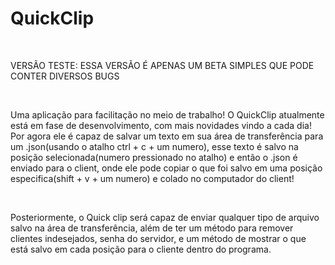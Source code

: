 <h1>QuickClip</h1>
<br>
<p>VERSÃO TESTE: ESSA VERSÃO É APENAS UM BETA SIMPLES QUE PODE CONTER DIVERSOS BUGS</p>
<br>
<p>Uma aplicação para facilitação no meio de trabalho! O QuickClip atualmente está em fase de desenvolvimento, com mais novidades vindo a cada dia! Por agora ele é capaz de salvar um texto em sua área de transferência para um .json(usando o atalho ctrl + c + um numero), esse texto é salvo na posição selecionada(numero pressionado no atalho) e então o .json é enviado para o client, onde ele pode copiar o que foi salvo em uma posição especifica(shift + v + um numero) e colado no computador do client!</p>
<br>
<p>Posteriormente, o Quick clip será capaz de enviar qualquer tipo de arquivo salvo na área de transferência, além de ter um método para remover clientes indesejados, senha do servidor, e um método de mostrar o que está salvo em cada posição para o cliente dentro do programa.</p>